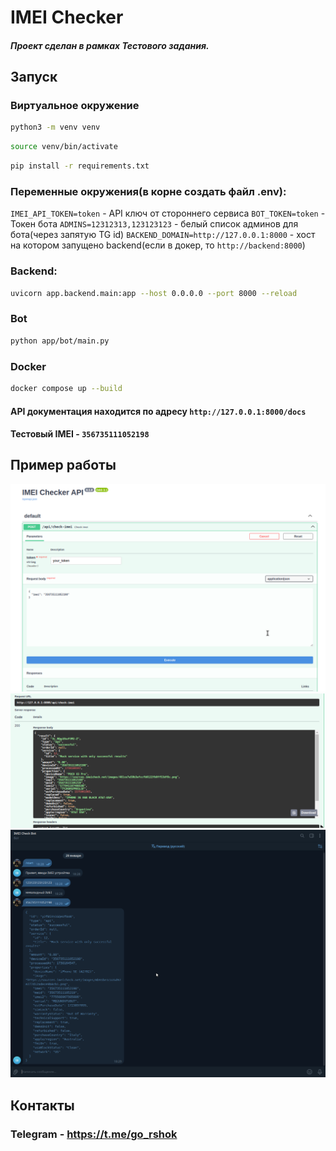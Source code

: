 # IMEI Checker 

#### *Проект сделан в рамках Тестового задания.*

## Запуск

### Виртуальное окружение
```bash
python3 -m venv venv
```

```bash
source venv/bin/activate
```

```bash
pip install -r requirements.txt
```

### Переменные окружения(в корне создать файл .env):
`IMEI_API_TOKEN=token` - API ключ от стороннего сервиса
`BOT_TOKEN=token` - Токен бота
`ADMINS=12312313,123123123` - белый список админов для бота(через запятую TG id)
`BACKEND_DOMAIN=http://127.0.0.1:8000` - хост на котором запущено backend(если в докер, то `http://backend:8000`)


### Backend:
```bash
uvicorn app.backend.main:app --host 0.0.0.0 --port 8000 --reload
```


### Bot
``` bash
python app/bot/main.py
```

### Docker
```bash
docker compose up --build
```

#### API документация находится по адресу `http://127.0.0.1:8000/docs`
#### Тестовый IMEI - `356735111052198`


## Пример работы

<p align="center">
  <img src="img/1.png" width="600" height="auto" />
  <img src="img/3.png" width="600" height="auto" />
  <img src="img/2.png" width="600" height="auto" />
</p>


## Контакты

### Telegram - https://t.me/go_rshok
